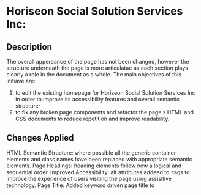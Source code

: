 # Horiseon Social Solution Services Inc:

## Description

The overall appereance of the page has not been changed, however the structure underneath the page is more articulatae as each section plays clearly a role in the document as a whole.
The main objectives of this initiave are:
1) to edit the existing homepage for Horiseon Social Solution Services Inc in order to improve its accessibility features and overall semantic structure;
2) to fix any broken page components and refactor the page's HTML and CSS documents to reduce repetition and improve readability.

## Changes Applied

HTML Semantic Structure: where possible all the generic container elements and class names have been replaced  with appropriate semantic elements.
Page Headings: heading elements follow now  a logical and sequential order.
Improved Accessibility: alt attributes addeed to <img> tags to improve the experience of users visiting the page using assisitive technology.
Page Title: Added keyword driven page title to <title> element to improve SEO and help users with disabilities more quickly understand the page's content and purpose.


## Credits

This project was completed in digital collaboration with:

Victor Biscio
Sam Brooke
Chris-Eric Dagbo
Adama Sall

## License
MIT 
